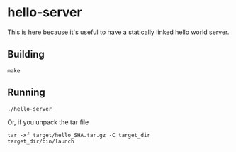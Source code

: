 hello-server
============

This is here because it's useful to have a statically linked hello world server.

## Building

`make`

## Running

`./hello-server`

Or, if you unpack the tar file

```
tar -xf target/hello_SHA.tar.gz -C target_dir
target_dir/bin/launch
```
